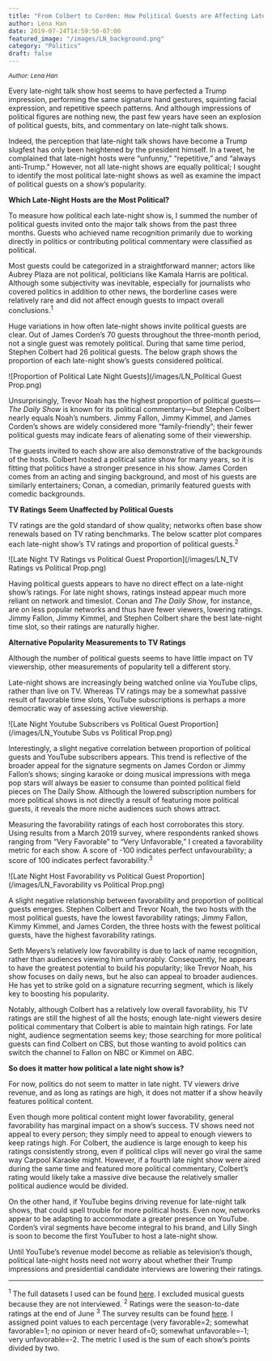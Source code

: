 ```yaml
---
title: "From Colbert to Corden: How Political Guests are Affecting Late-Night Talk Shows"
author: Lena Han
date: 2019-07-24T14:59:50-07:00
featured_image: "/images/LN_background.png"
category: "Politics"
draft: false
---
```

<sup>*Author: Lena Han*</sup>

Every late-night talk show host seems to have perfected a Trump impression, performing the same signature hand gestures, squinting facial expression, and repetitive speech patterns. And although impressions of political figures are nothing new, the past few years have seen an explosion of political guests, bits, and commentary on late-night talk shows. 

Indeed, the perception that late-night talk shows have become a Trump slugfest has only been heightened by the president himself. In a tweet, he complained that late-night hosts were “unfunny,” “repetitive,” and “always anti-Trump.” However, not all late-night shows are equally political; I sought to identify the most political late-night shows as well as examine the impact of political guests on a show’s popularity. 

**Which Late-Night Hosts are the Most Political?**

To measure how political each late-night show is, I summed the number of political guests invited onto the major talk shows from the past three months. Guests who achieved name recognition primarily due to working directly in politics or contributing political commentary were classified as political.

Most guests could be categorized in a straightforward manner; actors like Aubrey Plaza are not political, politicians like Kamala Harris are political. Although some subjectivity was inevitable, especially for journalists who covered politics in addition to other news, the borderline cases were relatively rare and did not affect enough guests to impact overall conclusions.<sup>1</sup>

Huge variations in how often late-night shows invite political guests are clear. Out of James Corden’s 70 guests throughout the three-month period, not a single guest was remotely political. During that same time period, Stephen Colbert had 26 political guests. The below graph shows the proportion of each late-night show’s guests considered political.

![Proportion of Political Late Night Guests](/images/LN_Political Guest Prop.png)

Unsurprisingly, Trevor Noah has the highest proportion of political guests—*The Daily Show* is known for its political commentary—but Stephen Colbert nearly equals Noah’s numbers. Jimmy Fallon, Jimmy Kimmel, and James Corden’s shows are widely considered more “family-friendly”; their fewer political guests may indicate fears of alienating some of their viewership.

The guests invited to each show are also demonstrative of the backgrounds of the hosts. Colbert hosted a political satire show for many years, so it is fitting that politics have a stronger presence in his show. James Corden comes from an acting and singing background, and most of his guests are similarly entertainers; Conan, a comedian, primarily featured guests with comedic backgrounds.

**TV Ratings Seem Unaffected by Political Guests**

TV ratings are the gold standard of show quality; networks often base show renewals based on TV rating benchmarks. The below scatter plot compares each late-night show’s TV ratings and proportion of political guests.<sup>2</sup>

![Late Night TV Ratings vs Political Guest Proportion](/images/LN_TV Ratings vs Political Prop.png)

Having political guests appears to have no direct effect on a late-night show’s ratings. For late night shows, ratings instead appear much more reliant on network and timeslot. Conan and *The Daily Show*, for instance, are on less popular networks and thus have fewer viewers, lowering ratings. Jimmy Fallon, Jimmy Kimmel, and Stephen Colbert share the best late-night time slot, so their ratings are naturally higher. 

**Alternative Popularity Measurements to TV Ratings**

Although the number of political guests seems to have little impact on TV viewership, other measurements of popularity tell a different story.

Late-night shows are increasingly being watched online via YouTube clips, rather than live on TV. Whereas TV ratings may be a somewhat passive result of favorable time slots, YouTube subscriptions is perhaps a more democratic way of assessing active viewership. 

![Late Night Youtube Subscribers vs Political Guest Proportion](/images/LN_Youtube Subs vs Political Prop.png)

Interestingly, a slight negative correlation between proportion of political guests and YouTube subscribers appears. This trend is reflective of the broader appeal for the signature segments on James Cordon or Jimmy Fallon’s shows; singing karaoke or doing musical impressions with mega pop stars will always be easier to consume than pointed political field pieces on The Daily Show. Although the lowered subscription numbers for more political shows is not directly a result of featuring more political guests, it reveals the more niche audiences such shows attract.

Measuring the favorability ratings of each host corroborates this story. Using results from a March 2019 survey, where respondents ranked shows ranging from “Very Favorable” to “Very Unfavorable,” I created a favorability metric for each show. A score of -100 indicates perfect unfavourability; a score of 100 indicates perfect favorability.<sup>3</sup>

![Late Night Host Favorability vs Political Guest Proportion](/images/LN_Favorability vs Political Prop.png)

A slight negative relationship between favorability and proportion of political guests emerges. Stephen Colbert and Trevor Noah, the two hosts with the most political guests, have the lowest favorability ratings; Jimmy Fallon, Kimmy Kimmel, and James Corden, the three hosts with the fewest political guests, have the highest favorability ratings.

Seth Meyers’s relatively low favorability is due to lack of name recognition, rather than audiences viewing him unfavorably. Consequently, he appears to have the greatest potential to build his popularity; like Trevor Noah, his show focuses on daily news, but he also can appeal to broader audiences. He has yet to strike gold on a signature recurring segment, which is likely key to boosting his popularity.

Notably, although Colbert has a relatively low overall favorability, his TV ratings are still the highest of all the hosts; enough late-night viewers desire political commentary that Colbert is able to maintain high ratings. For late night, audience segmentation seems key; those searching for more political guests can find Colbert on CBS, but those wanting to avoid politics can switch the channel to Fallon on NBC or Kimmel on ABC.

**So does it matter how political a late night show is?**

For now, politics do not seem to matter in late night. TV viewers drive revenue, and as long as ratings are high, it does not matter if a show heavily features political content.

Even though more political content might lower favorability, general favorability has marginal impact on a show’s success. TV shows need not appeal to every person; they simply need to appeal to enough viewers to keep ratings high. For Colbert, the audience is large enough to keep his ratings consistently strong, even if political clips will never go viral the same way Carpool Karaoke might. However, if a fourth late night show were aired during the same time and featured more political commentary, Colbert’s rating would likely take a massive dive because the relatively smaller political audience would be divided. 

On the other hand, if YouTube begins driving revenue for late-night talk shows, that could spell trouble for more political hosts. Even now, networks appear to be adapting to accommodate a greater presence on YouTube. Corden’s viral segments have become integral to his brand, and Lilly Singh is soon to become the first YouTuber to host a late-night show.

Until YouTube’s revenue model become as reliable as television’s though, political late-night hosts need not worry about whether their Trump impressions and presidential candidate interviews are lowering their ratings.

---

<sup>1</sup> The full datasets I used can be found [here](https://github.com/lena-han/datascoop/tree/master/static/datasets/political-late-night). I excluded musical guests because they are not interviewed.
<sup>2</sup> Ratings were the season-to-date ratings at the end of June
<sup>3</sup> The survey results can be found [here](https://www.statista.com/statistics/798845/late-night-show-hosts-favorability-usa/). I assigned point values to each percentage (very favorable=2; somewhat favorable=1; no opinion or never heard of=0; somewhat unfavorable=-1; very unfavorable=-2. The metric I used is the sum of each show’s points divided by two.

